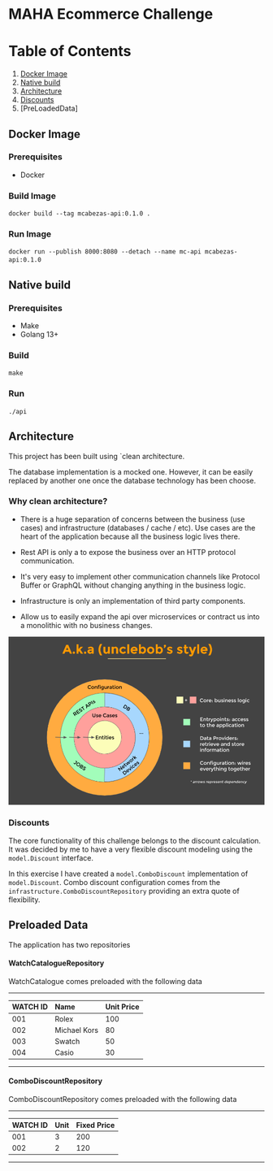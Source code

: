 # MAHA Ecommerce Challenge

# Table of Contents
1. [Docker Image](#docker-image)
2. [Native build](#native-build)
3. [Architecture](#architecture)
4. [Discounts](#discounts)
5. [PreLoadedData]

## Docker Image

### Prerequisites

  * Docker
    
### Build Image
    docker build --tag mcabezas-api:0.1.0 .

### Run Image
    docker run --publish 8000:8080 --detach --name mc-api mcabezas-api:0.1.0

## Native build

### Prerequisites

  * Make
  * Golang 13+
  
### Build
    make

### Run
    ./api

## Architecture

This project has been built using `clean architecture.

The database implementation is a mocked one. However, it can be easily replaced by another one once the database technology has been choose.
 
### Why clean architecture?

* There is a huge separation of concerns between the business (use cases) and infrastructure (databases / cache / etc). 
  Use cases are the heart of the application because all the business logic lives there.

* Rest API is only a to expose the business over an HTTP protocol communication.

* It's very easy to implement other communication channels like Protocol Buffer or GraphQL without changing anything in the business logic.

* Infrastructure is only an implementation of third party components.

* Allow us to easily expand the api over microservices or contract us into a monolithic with no business changes.

![Clean Architecture Diagram](clean-arch.png)

### Discounts

The core functionality of this challenge belongs to the discount calculation.
It was decided by me to have a very flexible discount modeling using the `model.Discount` interface.

In this exercise I have created a `model.ComboDiscount` implementation of `model.Discount`.
Combo discount configuration comes from the `infrastructure.ComboDiscountRepository` providing an extra quote of flexibility.

## Preloaded Data

The application has two repositories

#### WatchCatalogueRepository

WatchCatalogue comes preloaded with the following data
_________________________________________
| WATCH ID  | Name         | Unit Price |
|-----------|:-------------|:-----------|
|    001    | Rolex        |     100    |
|    002    | Michael Kors |      80    |
|    003    | Swatch       |      50    |
|    004    | Casio        |      30    |
-----------------------------------------

#### ComboDiscountRepository

ComboDiscountRepository comes preloaded with the following data
___________________________________
| WATCH ID  |  Unit | Fixed Price |
|-----------|:------|:------------|
|    001    |   3   |      200    |
|    002    |   2   |      120    |
-----------------------------------

